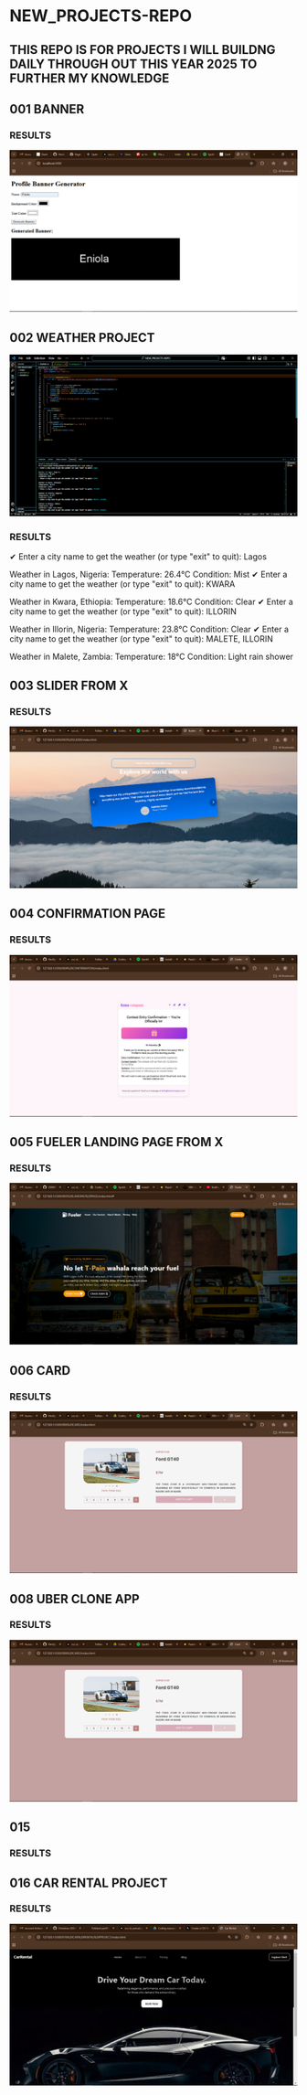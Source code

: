 # NEW_PROJECTS-REPO

## THIS REPO IS FOR PROJECTS I WILL BUILDNG DAILY THROUGH OUT THIS YEAR 2025 TO FURTHER MY KNOWLEDGE 

## 001 BANNER
### RESULTS
![Page Screenshot](./Images/Screenshot%20(161).png)


## 002 WEATHER PROJECT
![Page Screenshot](./Images/Screenshot%20(160).png)
### RESULTS
✔ Enter a city name to get the weather (or type "exit" to quit): Lagos

Weather in Lagos, Nigeria:
Temperature: 26.4°C
Condition: Mist
✔ Enter a city name to get the weather (or type "exit" to quit): KWARA

Weather in Kwara, Ethiopia:
Temperature: 18.6°C
Condition: Clear
✔ Enter a city name to get the weather (or type "exit" to quit): ILLORIN

Weather in Illorin, Nigeria:
Temperature: 23.8°C
Condition: Clear
✔ Enter a city name to get the weather (or type "exit" to quit): MALETE, ILLORIN

Weather in Malete, Zambia:
Temperature: 18°C
Condition: Light rain shower


## 003 SLIDER FROM X

### RESULTS
![Page Screenshot](./Images/Screenshot%20(170).png)


## 004 CONFIRMATION PAGE
### RESULTS
![Page Screenshot](./Images/Screenshot%20(171).png)


## 005 FUELER LANDING PAGE FROM X
### RESULTS
![Page Screenshot](./Images/Screenshot%20(172).png)

## 006 CARD
### RESULTS
![Page Screenshot](./Images/Screenshot%20(173).png)


## 008 UBER CLONE APP
### RESULTS
![Page Screenshot](./Images/Screenshot%20(173).png) 

## 015
### RESULTS


## 016 CAR RENTAL PROJECT
### RESULTS
![Page Screenshot](./Images/Screenshot%20(175).png)